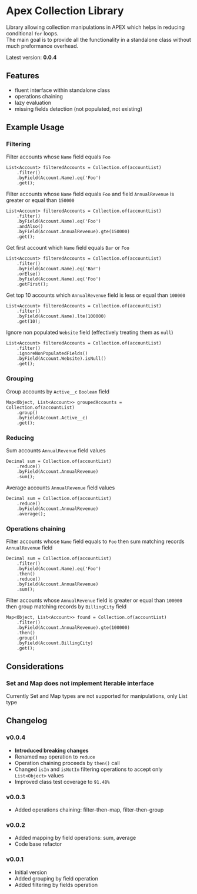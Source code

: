 # Apex Collection Library
Library allowing collection manipulations in APEX which helps in reducing conditional `for` loops.\
The main goal is to provide all the functionality in a standalone class without much preformance overhead.

Latest version: **0.0.4**

## Features
- fluent interface within standalone class
- operations chaining
- lazy evaluation
- missing fields detection (not populated, not existing)

## Example Usage
### Filtering
Filter accounts whose `Name` field equals `Foo`
```$xslt
List<Account> filteredAccounts = Collection.of(accountList)
	.filter()
	.byField(Account.Name).eq('Foo')
	.get();
```

Filter accounts whose `Name` field equals `Foo` and field `AnnualRevenue` is greater or equal than `150000`
```$xslt
List<Account> filteredAccounts = Collection.of(accountList)
	.filter()
	.byField(Account.Name).eq('Foo')
	.andAlso()
	.byField(Account.AnnualRevenue).gte(150000)
	.get();
```

Get first account which `Name` field equals `Bar` or `Foo`
```$xslt
List<Account> filteredAccounts = Collection.of(accountList)
	.filter()
	.byField(Account.Name).eq('Bar')
	.orElse()
	.byField(Account.Name).eq('Foo')
	.getFirst();
```

Get top 10 accounts which `AnnualRevenue` field is less or equal than `100000`
```$xslt
List<Account> filteredAccounts = Collection.of(accountList)
	.filter()
	.byField(Account.Name).lte(100000)
	.get(10);
```

Ignore non populated `Website` field (effectively treating them as `null`)
```$xslt
List<Account> filteredAccounts = Collection.of(accountList)
	.filter()
	.ignoreNonPopulatedFields()
	.byField(Account.Website).isNull()
	.get();
```

### Grouping
Group accounts by `Active__c` `Boolean` field
```$xslt
Map<Object, List<Account>> groupedAccounts = Collection.of(accountList)
	.group()
	.byField(Account.Active__c)
	.get();
```

### Reducing
Sum accounts `AnnualRevenue` field values
```$xslt
Decimal sum = Collection.of(accountList)
	.reduce()
	.byField(Account.AnnualRevenue)
	.sum();
```

Average accounts `AnnualRevenue` field values
```$xslt
Decimal sum = Collection.of(accountList)
	.reduce()
	.byField(Account.AnnualRevenue)
	.average();
```

### Operations chaining
Filter accounts whose `Name` field equals to `Foo` then sum matching records `AnnualRevenue` field
```$xslt
Decimal sum = Collection.of(accountList)
	.filter()
	.byField(Account.Name).eq('Foo')
	.then()
	.reduce()
	.byField(Account.AnnualRevenue)
	.sum();
```
Filter accounts whose `AnnualRevenue` field is greater or equal than `100000` then group matching records by `BillingCity` field
```$xslt
Map<Object, List<Account>> found = Collection.of(accountList)
	.filter()
	.byField(Account.AnnualRevenue).gte(100000)
	.then()
	.group()
	.byField(Account.BillingCity)
	.get();
```

## Considerations
### Set and Map does not implement Iterable interface
Currently Set and Map types are not supported for manipulations, only List type

## Changelog

### v0.0.4
- **Introduced breaking changes**
- Renamed `map` operation to `reduce`
- Operation chaining proceeds by `then()` call
- Changed `isIn` and `isNotIn` filtering operations to accept only `List<Object>` values
- Improved class test coverage to `91.48%`

### v0.0.3
- Added operations chaining: filter-then-map, filter-then-group

### v0.0.2
- Added mapping by field operations: sum, average
- Code base refactor

### v0.0.1
- Initial version
- Added grouping by field operation
- Added filtering by fields operation